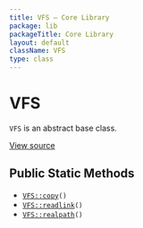 ```yaml
---
title: VFS — Core Library
package: lib
packageTitle: Core Library
layout: default
className: VFS
type: class
---
```


# VFS

<code>VFS</code> is an abstract base class.

<a href="https://github.com/eregansu/lib/blob/master/uri.php">View source</a>

## Public Static Methods

* <code><a href="VFS%3A%3Acopy">VFS::copy</a>()</code>
* <code><a href="VFS%3A%3Areadlink">VFS::readlink</a>()</code>
* <code><a href="VFS%3A%3Arealpath">VFS::realpath</a>()</code>

